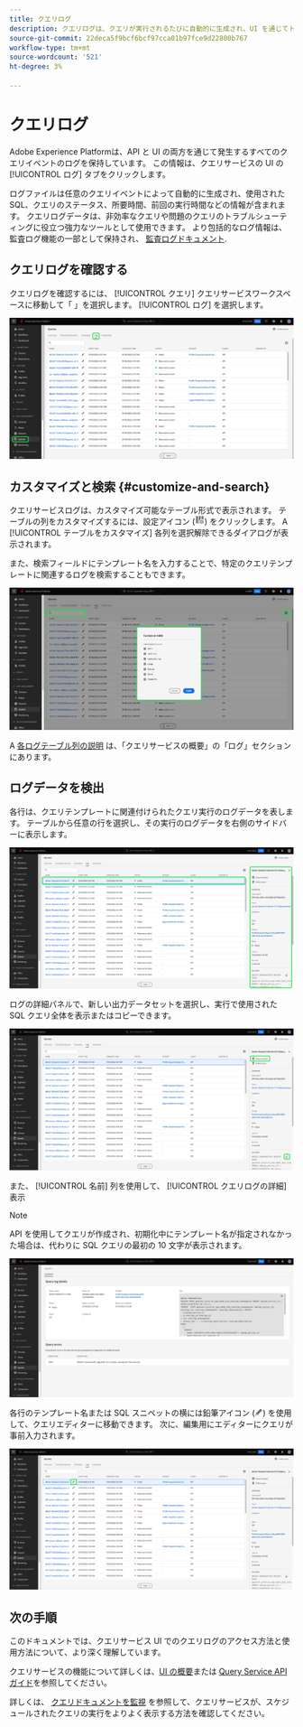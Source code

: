 ```yaml
---
title: クエリログ
description: クエリログは、クエリが実行されるたびに自動的に生成され、UI を通じてトラブルシューティングに役立ちます。 このドキュメントでは、UI の「クエリサービスログ」セクションの使用方法とナビゲーション方法について説明します。
source-git-commit: 22deca5f9bcf6bcf97cca01b97fce9d22800b767
workflow-type: tm+mt
source-wordcount: '521'
ht-degree: 3%

---
```


# クエリログ

Adobe Experience Platformは、API と UI の両方を通じて発生するすべてのクエリイベントのログを保持しています。 この情報は、クエリサービスの UI の [!UICONTROL ログ] タブをクリックします。

ログファイルは任意のクエリイベントによって自動的に生成され、使用された SQL、クエリのステータス、所要時間、前回の実行時間などの情報が含まれます。 クエリログデータは、非効率なクエリや問題のクエリのトラブルシューティングに役立つ強力なツールとして使用できます。 より包括的なログ情報は、監査ログ機能の一部として保持され、 [監査ログドキュメント](../../landing/governance-privacy-security/audit-logs/overview.md).

## クエリログを確認する

クエリログを確認するには、 [!UICONTROL クエリ] クエリサービスワークスペースに移動して「 」を選択します。 [!UICONTROL ログ] を選択します。

![クエリとログがハイライトされた Platform UI。](../images/ui/query-log/logs.png)

## カスタマイズと検索 {#customize-and-search}

クエリサービスログは、カスタマイズ可能なテーブル形式で表示されます。 テーブルの列をカスタマイズするには、設定アイコン (![設定アイコン。](../images/ui/query-log/settings-icon.png)) をクリックします。 A [!UICONTROL テーブルをカスタマイズ] 各列を選択解除できるダイアログが表示されます。

また、検索フィールドにテンプレート名を入力することで、特定のクエリテンプレートに関連するログを検索することもできます。

![検索バーと管理列テーブルのドロップダウンがハイライト表示された「クエリログ」ワークスペース。](../images/ui/query-log/customize-logs.png)

A [各ログテーブル列の説明](./overview.md#log) は、「クエリサービスの概要」の「ログ」セクションにあります。

## ログデータを検出

各行は、クエリテンプレートに関連付けられたクエリ実行のログデータを表します。 テーブルから任意の行を選択し、その実行のログデータを右側のサイドバーに表示します。

![行が選択され、右側のサイドバーでログデータがハイライト表示された「クエリログ」ワークスペース。](../images/ui/query-log/log-details.png)

ログの詳細パネルで、新しい出力データセットを選択し、実行で使用された SQL クエリ全体を表示またはコピーできます。

![行が選択され、出力データセットと SQL クエリがハイライトされた「クエリログ」ワークスペース。](../images/ui/query-log/edit-output-dataset.png)

また、 [!UICONTROL 名前] 列を使用して、 [!UICONTROL クエリログの詳細] 表示

>[!NOTE]
>
>API を使用してクエリが作成され、初期化中にテンプレート名が指定されなかった場合は、代わりに SQL クエリの最初の 10 文字が表示されます。

![「Query log details」ビュー。](../images/ui/query-log/query-log-details.png)

各行のテンプレート名または SQL スニペットの横には鉛筆アイコン (![鉛筆アイコン。](../images/ui/query-log/edit-icon.png)) を使用して、クエリエディターに移動できます。 次に、編集用にエディターにクエリが事前入力されます。

![鉛筆アイコンがハイライト表示されたクエリログワークスペース。](../images/ui/query-log/edit-query.png)

## 次の手順

このドキュメントでは、クエリサービス UI でのクエリログのアクセス方法と使用方法について、より深く理解しています。

クエリサービスの機能について詳しくは、[UI の概要](./overview.md)または [Query Service API ガイド](../api/getting-started.md)を参照してください。

詳しくは、 [クエリドキュメントを監視](./monitor-queries.md) を参照して、クエリサービスが、スケジュールされたクエリの実行をよりよく表示する方法を確認してください。
